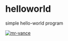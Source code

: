 # helloworld
simple hello-world program

[![mr-vance](https://circleci.com/gh/mr-vance/helloworld/tree/circleci-project-setup.svg?style=svg)](https://circleci.com/gh/mr-vance/helloworld/tree/circleci-project-setup)


<!-- [![CircleCI](https://circleci.com/gh/KatlehoWMphuthi/Wits_Social/tree/final.svg?style=svg)](https://circleci.com/gh/KatlehoWMphuthi/Wits_Social/tree/final) -->